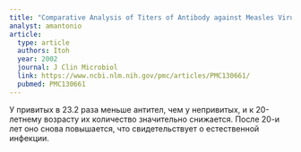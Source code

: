 ```yaml
---
title: "Comparative Analysis of Titers of Antibody against Measles Virus in Sera of Vaccinated and Naturally Infected Japanese Individuals of Different Age Groups"
analyst: amantonio
article:
  type: article
  authors: Itoh
  year: 2002
  journal: J Clin Microbiol
  link: https://www.ncbi.nlm.nih.gov/pmc/articles/PMC130661/
  pubmed: PMC130661
---
```


У привитых в 23.2 раза меньше антител, чем у непривитых, и к 20-летнему возрасту их количество значительно снижается. После 20-и лет оно снова повышается, что свидетельствует о естественной инфекции.
